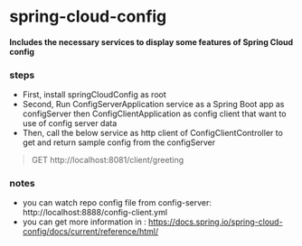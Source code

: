 # spring-cloud-config
#### Includes the necessary services to display some features of Spring Cloud config

### steps
- First, install springCloudConfig as root
- Second, Run ConfigServerApplication service as a Spring Boot app as configServer then ConfigClientApplication as config client that want to use of config server data
- Then, call the below service as http client of ConfigClientController to get and return sample config from the configServer

>GET http://localhost:8081/client/greeting

### notes
- you can watch repo config file from config-server:
  http://localhost:8888/config-client.yml
- you can get more information in :
  https://docs.spring.io/spring-cloud-config/docs/current/reference/html/

